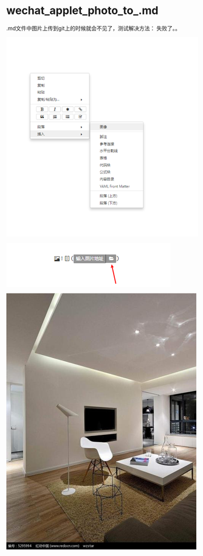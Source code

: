# wechat_applet_photo_to_.md

.md文件中图片上传到git上的时候就会不见了，测试解决方法：
失败了。。




![](https://github.com/gitqin8170/README_photo/blob/master/images/2.png)

![](https://github.com/gitqin8170/README_photo/blob/master/images/3.png)







![](https://github.com/gitqin8170/README_photo/blob/master/images/1.jpg)



























